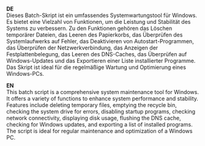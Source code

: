 **DE** <br>
Dieses Batch-Skript ist ein umfassendes Systemwartungstool für Windows. Es bietet eine Vielzahl von Funktionen, um die Leistung und Stabilität des Systems zu verbessern. Zu den Funktionen gehören das Löschen temporärer Dateien, das Leeren des Papierkorbs, das Überprüfen des Systemlaufwerks auf Fehler, das Deaktivieren von Autostart-Programmen, das Überprüfen der Netzwerkverbindung, das Anzeigen der Festplattenbelegung, das Leeren des DNS-Caches, das Überprüfen auf Windows-Updates und das Exportieren einer Liste installierter Programme. Das Skript ist ideal für die regelmäßige Wartung und Optimierung eines Windows-PCs.

**EN** <br>
This batch script is a comprehensive system maintenance tool for Windows. It offers a variety of functions to enhance system performance and stability. Features include deleting temporary files, emptying the recycle bin, checking the system drive for errors, disabling startup programs, checking network connectivity, displaying disk usage, flushing the DNS cache, checking for Windows updates, and exporting a list of installed programs. The script is ideal for regular maintenance and optimization of a Windows PC.
